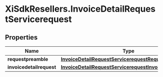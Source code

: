 # XiSdkResellers.InvoiceDetailRequestServicerequest

## Properties

Name | Type | Description | Notes
------------ | ------------- | ------------- | -------------
**requestpreamble** | [**InvoiceDetailRequestServicerequestRequestpreamble**](InvoiceDetailRequestServicerequestRequestpreamble.md) |  | [optional] 
**invoicedetailrequest** | [**InvoiceDetailRequestServicerequestInvoicedetailrequest**](InvoiceDetailRequestServicerequestInvoicedetailrequest.md) |  | [optional] 


